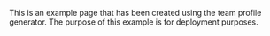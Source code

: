 This is an example page that has been created using the team profile generator.
The purpose of this example is for deployment purposes.
